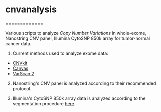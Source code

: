 # cnvanalysis
=============

Various scripts to analyze *Copy Number Variations* in whole-exome, Nanostring CNV panel, Illumina CytoSNP 850k array for tumor-normal cancer data.

1. Current methods used to analyze exome data:
* [CNVkit](https://github.com/etal/cnvkit)
* [Canvas](https://github.com/Illumina/canvas)
* [VarScan 2](https://github.com/dkoboldt/varscan)

2. Nanostring's CNV panel is analyzed according to their recommended protocol.

3. Illumina's CytoSNP 850k array data is analyzed according to the segmentation procedure [here](http://varscan.sourceforge.net/copy-number-calling.html#copy-number-methods).
